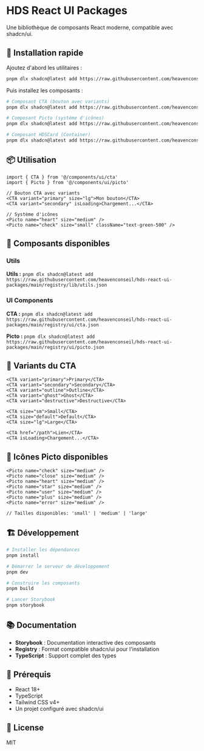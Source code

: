 # HDS React UI Packages

Une bibliothèque de composants React moderne, compatible avec shadcn/ui.

## 🚀 Installation rapide

Ajoutez d'abord les utilitaires :
```bash
pnpm dlx shadcn@latest add https://raw.githubusercontent.com/heavenconseil/hds-react-ui-packages/main/registry/lib/utils.json
```

Puis installez les composants :
```bash
# Composant CTA (bouton avec variants)
pnpm dlx shadcn@latest add https://raw.githubusercontent.com/heavenconseil/hds-react-ui-packages/main/registry/ui/cta.json

# Composant Picto (système d'icônes)
pnpm dlx shadcn@latest add https://raw.githubusercontent.com/heavenconseil/hds-react-ui-packages/main/registry/ui/picto.json

# Composant HDSCard (Container)
pnpm dlx shadcn@latest add https://raw.githubusercontent.com/heavenconseil/hds-react-ui-packages/main/registry/ui/hdscard.json
```

## 📦 Utilisation

```tsx
import { CTA } from '@/components/ui/cta'
import { Picto } from '@/components/ui/picto'

// Bouton CTA avec variants
<CTA variant="primary" size="lg">Mon bouton</CTA>
<CTA variant="secondary" isLoading>Chargement...</CTA>

// Système d'icônes
<Picto name="heart" size="medium" />
<Picto name="check" size="small" className="text-green-500" />
```

## 🔧 Composants disponibles

### Utils
**Utils :** `pnpm dlx shadcn@latest add https://raw.githubusercontent.com/heavenconseil/hds-react-ui-packages/main/registry/lib/utils.json`

### UI Components
**CTA :** `pnpm dlx shadcn@latest add https://raw.githubusercontent.com/heavenconseil/hds-react-ui-packages/main/registry/ui/cta.json`

**Picto :** `pnpm dlx shadcn@latest add https://raw.githubusercontent.com/heavenconseil/hds-react-ui-packages/main/registry/ui/picto.json`

## 🎨 Variants du CTA

```tsx
<CTA variant="primary">Primary</CTA>
<CTA variant="secondary">Secondary</CTA>  
<CTA variant="outline">Outline</CTA>
<CTA variant="ghost">Ghost</CTA>
<CTA variant="destructive">Destructive</CTA>

<CTA size="sm">Small</CTA>
<CTA size="default">Default</CTA>
<CTA size="lg">Large</CTA>

<CTA href="/path">Lien</CTA>
<CTA isLoading>Chargement...</CTA>
```

## 🎯 Icônes Picto disponibles

```tsx
<Picto name="check" size="medium" />
<Picto name="close" size="medium" />
<Picto name="heart" size="medium" />
<Picto name="star" size="medium" />
<Picto name="user" size="medium" />
<Picto name="plus" size="medium" />
<Picto name="error" size="medium" />

// Tailles disponibles: 'small' | 'medium' | 'large'
```

## 🏗️ Développement

```bash
# Installer les dépendances
pnpm install

# Démarrer le serveur de développement
pnpm dev

# Construire les composants
pnpm build

# Lancer Storybook
pnpm storybook
```

## 📚 Documentation

- **Storybook** : Documentation interactive des composants
- **Registry** : Format compatible shadcn/ui pour l'installation
- **TypeScript** : Support complet des types

## 🎯 Prérequis

- React 18+
- TypeScript
- Tailwind CSS v4+
- Un projet configuré avec shadcn/ui

## 📄 License

MIT
